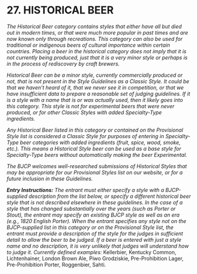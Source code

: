# 27. HISTORICAL BEER

_The Historical Beer category contains styles that either have all but died out in modern times, or that were much more popular in past times and are now known only through recreations. This category can also be used for traditional or indigenous beers of cultural importance within certain countries. Placing a beer in the historical category does not imply that it is not currently being produced, just that it is a very minor style or perhaps is in the process of rediscovery by craft brewers._

_Historical Beer can be a minor style, currently commercially produced or not, that is not present in the Style Guidelines as a Classic Style. It could be that we haven’t heard of it, that we never see it in competition, or that we have insufficient data to prepare a reasonable set of judging guidelines. If it is a style with a name that is or was actually used, then it likely goes into this category. This style is not for experimental beers that were never produced, or for other Classic Styles with added Specialty-Type ingredients._

_Any Historical Beer listed in this category or contained on the Provisional Style list is considered a Classic Style for purposes of entering in Specialty-Type beer categories with added ingredients (fruit, spice, wood, smoke, etc.). This means a Historical Style beer can be used as a base style for Specialty-Type beers without automatically making the beer Experimental._

_The BJCP welcomes well-researched submissions of Historical Styles that may be appropriate for our Provisional Styles list on our website, or for a future inclusion in these Guidelines._

_**Entry Instructions:** The entrant must either specify a style with a BJCP-supplied description from the list below, or specify a different historical beer style that is not described elsewhere in these guidelines. In the case of a style that has changed substantially over the years (such as Porter or Stout), the entrant may specify an existing BJCP style as well as an era (e.g., 1820 English Porter). When the entrant specifies any style not on the BJCP-supplied list in this category or on the Provisional Style list, the entrant must provide a description of the style for the judges in sufficient detail to allow the beer to be judged. If a beer is entered with just a style name and no description, it is very unlikely that judges will understand how to judge it. Currently defined examples:_ Kellerbier, Kentucky Common, Lichtenhainer, London Brown Ale, Piwo Grodziskie, Pre-Prohibition Lager, Pre-Prohibition Porter, Roggenbier, Sahti.
